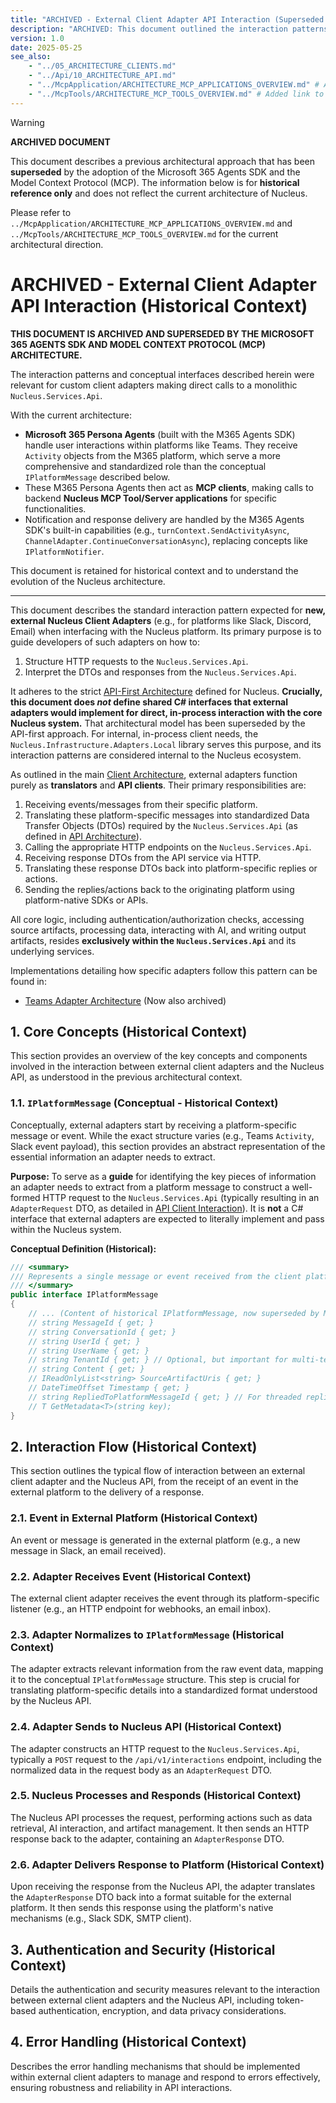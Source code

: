 ```yaml
---
title: "ARCHIVED - External Client Adapter API Interaction (Superseded by M365 Agent & MCP Architecture)"
description: "ARCHIVED: This document outlined the interaction patterns for external client adapters with the Nucleus API, now superseded by the Microsoft 365 Agents SDK and Model Context Protocol (MCP) architecture. It is retained for historical context."
version: 1.0
date: 2025-05-25
see_also:
    - "../05_ARCHITECTURE_CLIENTS.md"
    - "../Api/10_ARCHITECTURE_API.md"
    - "../McpApplication/ARCHITECTURE_MCP_APPLICATIONS_OVERVIEW.md" # Added link to new architecture
    - "../McpTools/ARCHITECTURE_MCP_TOOLS_OVERVIEW.md" # Added link to new architecture
---
```


> [!WARNING]
> **ARCHIVED DOCUMENT**
>
> This document describes a previous architectural approach that has been **superseded** by the adoption of the Microsoft 365 Agents SDK and the Model Context Protocol (MCP). The information below is for **historical reference only** and does not reflect the current architecture of Nucleus.
>
> Please refer to `../McpApplication/ARCHITECTURE_MCP_APPLICATIONS_OVERVIEW.md` and `../McpTools/ARCHITECTURE_MCP_TOOLS_OVERVIEW.md` for the current architectural direction.

# ARCHIVED - External Client Adapter API Interaction (Historical Context)

**THIS DOCUMENT IS ARCHIVED AND SUPERSEDED BY THE MICROSOFT 365 AGENTS SDK AND MODEL CONTEXT PROTOCOL (MCP) ARCHITECTURE.**

The interaction patterns and conceptual interfaces described herein were relevant for custom client adapters making direct calls to a monolithic `Nucleus.Services.Api`.

With the current architecture:
*   **Microsoft 365 Persona Agents** (built with the M365 Agents SDK) handle user interactions within platforms like Teams. They receive `Activity` objects from the M365 platform, which serve a more comprehensive and standardized role than the conceptual `IPlatformMessage` described below.
*   These M365 Persona Agents then act as **MCP clients**, making calls to backend **Nucleus MCP Tool/Server applications** for specific functionalities.
*   Notification and response delivery are handled by the M365 Agents SDK's built-in capabilities (e.g., `turnContext.SendActivityAsync`, `ChannelAdapter.ContinueConversationAsync`), replacing concepts like `IPlatformNotifier`.

This document is retained for historical context and to understand the evolution of the Nucleus architecture.

---

This document describes the standard interaction pattern expected for **new, external Nucleus Client Adapters** (e.g., for platforms like Slack, Discord, Email) when interfacing with the Nucleus platform. Its primary purpose is to guide developers of such adapters on how to:

1.  Structure HTTP requests to the `Nucleus.Services.Api`.
2.  Interpret the DTOs and responses from the `Nucleus.Services.Api`.

It adheres to the strict [API-First Architecture](../00_ARCHITECTURE_OVERVIEW.md#1-core-principles) defined for Nucleus. **Crucially, this document does *not* define shared C# interfaces that external adapters would implement for direct, in-process interaction with the core Nucleus system.** That architectural model has been superseded by the API-first approach. For internal, in-process client needs, the `Nucleus.Infrastructure.Adapters.Local` library serves this purpose, and its interaction patterns are considered internal to the Nucleus ecosystem.

As outlined in the main [Client Architecture](../05_ARCHITECTURE_CLIENTS.md), external adapters function purely as **translators** and **API clients**. Their primary responsibilities are:
1.  Receiving events/messages from their specific platform.
2.  Translating these platform-specific messages into standardized Data Transfer Objects (DTOs) required by the `Nucleus.Services.Api` (as defined in [API Architecture](../10_ARCHITECTURE_API.md)).
3.  Calling the appropriate HTTP endpoints on the `Nucleus.Services.Api`.
4.  Receiving response DTOs from the API service via HTTP.
5.  Translating these response DTOs back into platform-specific replies or actions.
6.  Sending the replies/actions back to the originating platform using platform-native SDKs or APIs.

All core logic, including authentication/authorization checks, accessing source artifacts, processing data, interacting with AI, and writing output artifacts, resides **exclusively within the `Nucleus.Services.Api`** and its underlying services.

Implementations detailing how specific adapters follow this pattern can be found in:
*   [Teams Adapter Architecture](./ARCHITECTURE_ADAPTERS_TEAMS.md) (Now also archived)

## 1. Core Concepts (Historical Context)

This section provides an overview of the key concepts and components involved in the interaction between external client adapters and the Nucleus API, as understood in the previous architectural context.

### 1.1. `IPlatformMessage` (Conceptual - Historical Context)

Conceptually, external adapters start by receiving a platform-specific message or event. While the exact structure varies (e.g., Teams `Activity`, Slack event payload), this section provides an abstract representation of the essential information an adapter needs to extract.

**Purpose:** To serve as a **guide** for identifying the key pieces of information an adapter needs to extract from a platform message to construct a well-formed HTTP request to the `Nucleus.Services.Api` (typically resulting in an `AdapterRequest` DTO, as detailed in [API Client Interaction](../Api/ARCHITECTURE_API_CLIENT_INTERACTION.md)). It is **not** a C# interface that external adapters are expected to literally implement and pass within the Nucleus system.

**Conceptual Definition (Historical):**

```csharp
/// <summary>
/// Represents a single message or event received from the client platform.
/// </summary>
public interface IPlatformMessage
{
    // ... (Content of historical IPlatformMessage, now superseded by M365 Activity object)
    // string MessageId { get; }
    // string ConversationId { get; }
    // string UserId { get; }
    // string UserName { get; }
    // string TenantId { get; } // Optional, but important for multi-tenant systems
    // string Content { get; }
    // IReadOnlyList<string> SourceArtifactUris { get; }
    // DateTimeOffset Timestamp { get; }
    // string RepliedToPlatformMessageId { get; } // For threaded replies
    // T GetMetadata<T>(string key);
}
```

## 2. Interaction Flow (Historical Context)

This section outlines the typical flow of interaction between an external client adapter and the Nucleus API, from the receipt of an event in the external platform to the delivery of a response.

### 2.1. Event in External Platform (Historical Context)

An event or message is generated in the external platform (e.g., a new message in Slack, an email received).

### 2.2. Adapter Receives Event (Historical Context)

The external client adapter receives the event through its platform-specific listener (e.g., an HTTP endpoint for webhooks, an email inbox).

### 2.3. Adapter Normalizes to `IPlatformMessage` (Historical Context)

The adapter extracts relevant information from the raw event data, mapping it to the conceptual `IPlatformMessage` structure. This step is crucial for translating platform-specific details into a standardized format understood by the Nucleus API.

### 2.4. Adapter Sends to Nucleus API (Historical Context)

The adapter constructs an HTTP request to the `Nucleus.Services.Api`, typically a `POST` request to the `/api/v1/interactions` endpoint, including the normalized data in the request body as an `AdapterRequest` DTO.

### 2.5. Nucleus Processes and Responds (Historical Context)

The Nucleus API processes the request, performing actions such as data retrieval, AI interaction, and artifact management. It then sends an HTTP response back to the adapter, containing an `AdapterResponse` DTO.

### 2.6. Adapter Delivers Response to Platform (Historical Context)

Upon receiving the response from the Nucleus API, the adapter translates the `AdapterResponse` DTO back into a format suitable for the external platform. It then sends this response using the platform's native mechanisms (e.g., Slack SDK, SMTP client).

## 3. Authentication and Security (Historical Context)

Details the authentication and security measures relevant to the interaction between external client adapters and the Nucleus API, including token-based authentication, encryption, and data privacy considerations.

## 4. Error Handling (Historical Context)

Describes the error handling mechanisms that should be implemented within external client adapters to manage and respond to errors effectively, ensuring robustness and reliability in API interactions.
